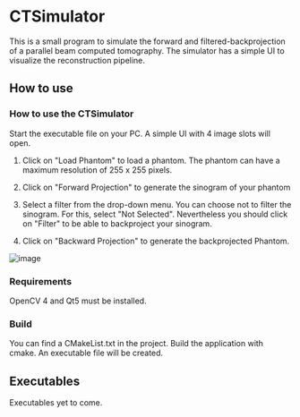 # CTSimulator

This is a small program to simulate the forward and filtered-backprojection of a parallel beam computed tomography. The simulator has a simple UI to visualize the reconstruction pipeline.

## How to use

### How to use the CTSimulator

Start the executable file on your PC. A simple UI with 4 image slots will open.

1. Click on "Load Phantom" to load a phantom. The phantom can have a maximum resolution of 255 x 255 pixels.

2. Click on "Forward Projection" to generate the sinogram of your phantom

3. Select a filter from the drop-down menu. You can choose not to filter the sinogram. For this, select "Not Selected". Nevertheless you should click on "Filter" to be able to backproject your sinogram.

4. Click on "Backward Projection" to generate the backprojected Phantom.

![image](https://user-images.githubusercontent.com/43641879/136431131-baf393ea-e861-4828-9790-8eb3a4b48980.png)

### Requirements

OpenCV 4 and Qt5 must be installed.

### Build

You can find a CMakeList.txt in the project. Build the application with cmake. An executable file will be created.

## Executables

Executables yet to come.

